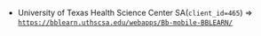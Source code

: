  - University of Texas Health Science Center SA(`client_id=465`) => [`https://bblearn.uthscsa.edu/webapps/Bb-mobile-BBLEARN/`](https://bblearn.uthscsa.edu/webapps/Bb-mobile-BBLEARN/)
